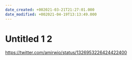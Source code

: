```yaml
---
date_created: +002021-03-21T21:27:01.000
date_modified: +002021-04-19T13:13:49.000
---
```


# Untitled 1 2

https://twitter.com/amirwio/status/1326953226424422400
